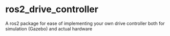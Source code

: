 # ros2_drive_controller
A ros2 package for ease of implementing your own drive controller both for simulation (Gazebo) and actual hardware